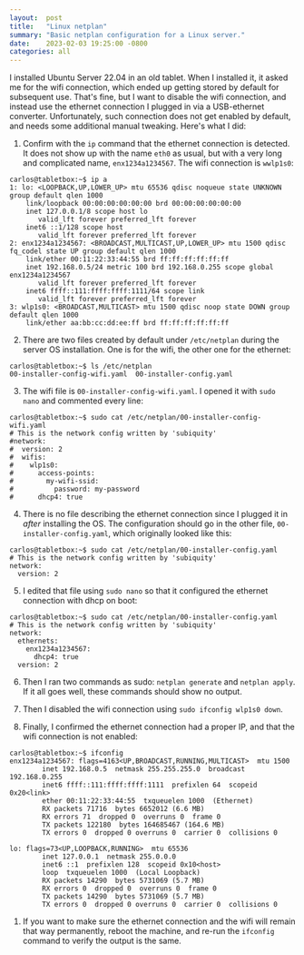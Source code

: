 ```yaml
---
layout:  post
title:   "Linux netplan"
summary: "Basic netplan configuration for a Linux server."
date:    2023-02-03 19:25:00 -0800
categories: all
---
```


I installed Ubuntu Server 22.04 in an old tablet. When I installed it, it asked me for the wifi connection, which ended up getting stored by default for subsequent use. That's fine, but I want to disable the wifi connection, and instead use the ethernet connection I plugged in via a USB-ethernet converter. Unfortunately, such connection does not get enabled by default, and needs some additional manual tweaking. Here's what I did:

1. Confirm with the `ip` command that the ethernet connection is detected. It does not show up with the name `eth0` as usual, but with a very long and complicated name, `enx1234a1234567`. The wifi connection is `wwlp1s0`:
```
carlos@tabletbox:~$ ip a
1: lo: <LOOPBACK,UP,LOWER_UP> mtu 65536 qdisc noqueue state UNKNOWN group default qlen 1000
    link/loopback 00:00:00:00:00:00 brd 00:00:00:00:00:00
    inet 127.0.0.1/8 scope host lo
       valid_lft forever preferred_lft forever
    inet6 ::1/128 scope host
       valid_lft forever preferred_lft forever
2: enx1234a1234567: <BROADCAST,MULTICAST,UP,LOWER_UP> mtu 1500 qdisc fq_codel state UP group default qlen 1000
    link/ether 00:11:22:33:44:55 brd ff:ff:ff:ff:ff:ff
    inet 192.168.0.5/24 metric 100 brd 192.168.0.255 scope global enx1234a1234567
       valid_lft forever preferred_lft forever
    inet6 ffff::111:ffff:ffff:1111/64 scope link
       valid_lft forever preferred_lft forever
3: wlp1s0: <BROADCAST,MULTICAST> mtu 1500 qdisc noop state DOWN group default qlen 1000
    link/ether aa:bb:cc:dd:ee:ff brd ff:ff:ff:ff:ff:ff
```

2. There are two files created by default under `/etc/netplan` during the server OS installation. One is for the wifi, the other one for the ethernet:

```
carlos@tabletbox:~$ ls /etc/netplan
00-installer-config-wifi.yaml  00-installer-config.yaml
```

3. The wifi file is `00-installer-config-wifi.yaml`. I opened it with `sudo nano` and commented every line:

```
carlos@tabletbox:~$ sudo cat /etc/netplan/00-installer-config-wifi.yaml
# This is the network config written by 'subiquity'
#network:
#  version: 2
#  wifis:
#    wlp1s0:
#      access-points:
#        my-wifi-ssid:
#          password: my-password
#      dhcp4: true
```

4. There is no file describing the ethernet connection since I plugged it in _after_ installing the OS. The configuration should go in the other file, `00-installer-config.yaml`, which originally looked like this:

```
carlos@tabletbox:~$ sudo cat /etc/netplan/00-installer-config.yaml
# This is the network config written by 'subiquity'
network:
  version: 2
```

5. I edited that file using `sudo nano` so that it configured the ethernet connection with dhcp on boot:

```
carlos@tabletbox:~$ sudo cat /etc/netplan/00-installer-config.yaml
# This is the network config written by 'subiquity'
network:
  ethernets:
    enx1234a1234567:
      dhcp4: true
  version: 2
```

6. Then I ran two commands as sudo: `netplan generate` and `netplan apply`. If it all goes well, these commands should show no output.

7. Then I disabled the wifi connection using `sudo ifconfig wlp1s0 down`.

8. Finally, I confirmed the ethernet connection had a proper IP, and that the wifi connection is not enabled:

```
carlos@tabletbox:~$ ifconfig
enx1234a1234567: flags=4163<UP,BROADCAST,RUNNING,MULTICAST>  mtu 1500
        inet 192.168.0.5  netmask 255.255.255.0  broadcast 192.168.0.255
        inet6 ffff::111:ffff:ffff:1111  prefixlen 64  scopeid 0x20<link>
        ether 00:11:22:33:44:55  txqueuelen 1000  (Ethernet)
        RX packets 71716  bytes 6652012 (6.6 MB)
        RX errors 71  dropped 0  overruns 0  frame 0
        TX packets 122180  bytes 164685467 (164.6 MB)
        TX errors 0  dropped 0 overruns 0  carrier 0  collisions 0

lo: flags=73<UP,LOOPBACK,RUNNING>  mtu 65536
        inet 127.0.0.1  netmask 255.0.0.0
        inet6 ::1  prefixlen 128  scopeid 0x10<host>
        loop  txqueuelen 1000  (Local Loopback)
        RX packets 14290  bytes 5731069 (5.7 MB)
        RX errors 0  dropped 0  overruns 0  frame 0
        TX packets 14290  bytes 5731069 (5.7 MB)
        TX errors 0  dropped 0 overruns 0  carrier 0  collisions 0
```

1. If you want to make sure the ethernet connection and the wifi will remain that way permanently, reboot the machine, and re-run the `ifconfig` command to verify the output is the same.